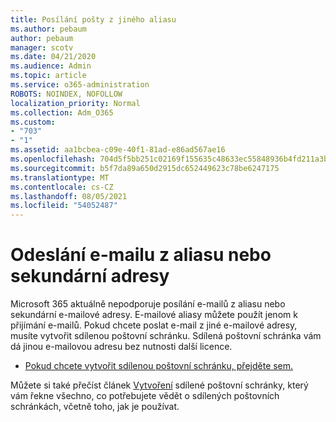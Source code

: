 ```yaml
---
title: Posílání pošty z jiného aliasu
ms.author: pebaum
author: pebaum
manager: scotv
ms.date: 04/21/2020
ms.audience: Admin
ms.topic: article
ms.service: o365-administration
ROBOTS: NOINDEX, NOFOLLOW
localization_priority: Normal
ms.collection: Adm_O365
ms.custom:
- "703"
- "1"
ms.assetid: aa1bcbea-c09e-40f1-81ad-e86ad567ae16
ms.openlocfilehash: 704d5f5bb251c02169f155635c48633ec55848936b4fd211a3b2978811a45dc7
ms.sourcegitcommit: b5f7da89a650d2915dc652449623c78be6247175
ms.translationtype: MT
ms.contentlocale: cs-CZ
ms.lasthandoff: 08/05/2021
ms.locfileid: "54052487"
---
```

# <a name="send-email-from-an-alias-or-secondary-address"></a>Odeslání e-mailu z aliasu nebo sekundární adresy

Microsoft 365 aktuálně nepodporuje posílání e-mailů z aliasu nebo sekundární e-mailové adresy. E-mailové aliasy můžete použít jenom k přijímání e-mailů. Pokud chcete poslat e-mail z jiné e-mailové adresy, musíte vytvořit sdílenou poštovní schránku. Sdílená poštovní schránka vám dá jinou e-mailovou adresu bez nutnosti další licence.
  
- [Pokud chcete vytvořit sdílenou poštovní schránku, přejděte sem.](https://portal.office.com/AdminPortal/Home#/AssistedGuide/addemailoptions)

Můžete si také přečíst článek [Vytvoření](/microsoft-365/admin/email/create-a-shared-mailbox) sdílené poštovní schránky, který vám řekne všechno, co potřebujete vědět o sdílených poštovních schránkách, včetně toho, jak je používat.